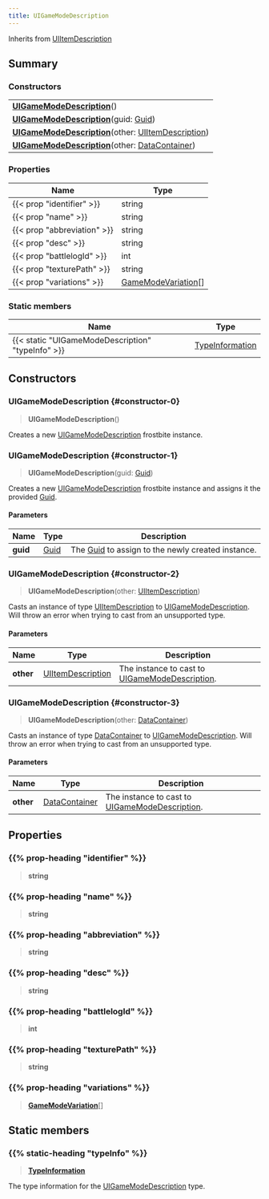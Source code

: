 ```yaml
---
title: UIGameModeDescription
---
```


Inherits from [UIItemDescription](/vext/ref/fb/uiitemdescription)

## Summary

### Constructors

|  |
| --- |
| **[UIGameModeDescription](#constructor-0)**() |
| **[UIGameModeDescription](#constructor-1)**(guid: [Guid](/vext/ref/shared/type/guid)) |
| **[UIGameModeDescription](#constructor-2)**(other: [UIItemDescription](/vext/ref/fb/uiitemdescription)) |
| **[UIGameModeDescription](#constructor-3)**(other: [DataContainer](/vext/ref/shared/type/datacontainer)) |

### Properties

| Name | Type |
| ---- | ---- |
| {{< prop "identifier" >}} | string |
| {{< prop "name" >}} | string |
| {{< prop "abbreviation" >}} | string |
| {{< prop "desc" >}} | string |
| {{< prop "battlelogId" >}} | int |
| {{< prop "texturePath" >}} | string |
| {{< prop "variations" >}} | [GameModeVariation](/vext/ref/fb/gamemodevariation)[] |

### Static members

| Name | Type |
| ---- | ---- |
| {{< static "UIGameModeDescription" "typeInfo" >}} | [TypeInformation](/vext/ref/shared/type/typeinformation) |

## Constructors

### UIGameModeDescription {#constructor-0}

> **UIGameModeDescription**()

Creates a new [UIGameModeDescription](/vext/ref/fb/uigamemodedescription) frostbite instance.

### UIGameModeDescription {#constructor-1}

> **UIGameModeDescription**(guid: [Guid](/vext/ref/shared/type/guid))

Creates a new [UIGameModeDescription](/vext/ref/fb/uigamemodedescription) frostbite instance and assigns it the provided [Guid](/vext/ref/shared/type/guid).

#### Parameters

| Name | Type | Description |
| ---- | ---- | ----------- |
| **guid** | [Guid](/vext/ref/shared/type/guid) | The [Guid](/vext/ref/shared/type/guid) to assign to the newly created instance. |

### UIGameModeDescription {#constructor-2}

> **UIGameModeDescription**(other: [UIItemDescription](/vext/ref/fb/uiitemdescription))

Casts an instance of type [UIItemDescription](/vext/ref/fb/uiitemdescription) to [UIGameModeDescription](/vext/ref/fb/uigamemodedescription). Will throw an error when trying to cast from an unsupported type.

#### Parameters

| Name | Type | Description |
| ---- | ---- | ----------- |
| **other** | [UIItemDescription](/vext/ref/fb/uiitemdescription) | The instance to cast to [UIGameModeDescription](/vext/ref/fb/uigamemodedescription). |

### UIGameModeDescription {#constructor-3}

> **UIGameModeDescription**(other: [DataContainer](/vext/ref/shared/type/datacontainer))

Casts an instance of type [DataContainer](/vext/ref/shared/type/datacontainer) to [UIGameModeDescription](/vext/ref/fb/uigamemodedescription). Will throw an error when trying to cast from an unsupported type.

#### Parameters

| Name | Type | Description |
| ---- | ---- | ----------- |
| **other** | [DataContainer](/vext/ref/shared/type/datacontainer) | The instance to cast to [UIGameModeDescription](/vext/ref/fb/uigamemodedescription). |

## Properties

### {{% prop-heading "identifier" %}}

> **string**

### {{% prop-heading "name" %}}

> **string**

### {{% prop-heading "abbreviation" %}}

> **string**

### {{% prop-heading "desc" %}}

> **string**

### {{% prop-heading "battlelogId" %}}

> **int**

### {{% prop-heading "texturePath" %}}

> **string**

### {{% prop-heading "variations" %}}

> **[GameModeVariation](/vext/ref/fb/gamemodevariation)**[]

## Static members

### {{% static-heading "typeInfo" %}}

> **[TypeInformation](/vext/ref/shared/type/typeinformation)**

The type information for the [UIGameModeDescription](/vext/ref/fb/uigamemodedescription) type.

